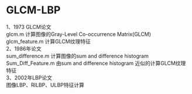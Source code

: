 # GLCM-LBP  
1、1973 GLCM论文  
  glcm.m 计算图像的Gray-Level Co-occurrence Matrix(GLCM)  
  glcm_feature.m 计算GLCM纹理特征  
2、1986年论文  
  sum_difference.m 计算图像的sum and difference histogram  
  Sum_Diff_Feature.m 由sum and difference histogram 近似的计算GLCM纹理特征  
3、2002年LBP论文  
  图像LBP、RILBP、ULBP特征计算  
